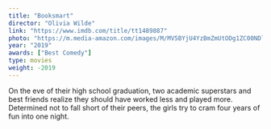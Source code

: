 ```yaml
---
title: "Booksmart"
director: "Olivia Wilde"
link: "https://www.imdb.com/title/tt1489887"
photo: "https://m.media-amazon.com/images/M/MV5BYjU4YzBmZmUtODg1ZC00NDllLWI1MTctYzI0MTU2ZDA4MDFlXkEyXkFqcGdeQXVyNzI1NzMxNzM@._V1_.jpg"
year: "2019"
awards: ["Best Comedy"]
type: movies
weight: -2019
---
```

On the eve of their high school graduation, two academic superstars and best friends realize they should have worked less and played more. Determined not to fall short of their peers, the girls try to cram four years of fun into one night.
